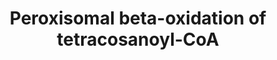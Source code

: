 ---
annotations:
- id: PW:0000738
  parent: classic metabolic pathway
  type: Pathway Ontology
  value: fatty acid beta degradation pathway
authors:
- Mkutmon
- MaintBot
description: ''
last-edited: 2019-09-17
organisms:
- Bos taurus
redirect_from:
- /index.php/Pathway:WP3146
- /instance/WP3146
revision: null
schema-jsonld:
- '@context': https://schema.org/
  '@id': https://wikipathways.github.io/pathways/WP3146.html
  '@type': Dataset
  creator:
    '@type': Organization
    name: WikiPathways
  description: ''
  keywords:
  - (2E)-tetracosenoyl-CoA
  - 3-hydroxytetracosanoyl-CoA
  - 3-ketotetracosanoyl-CoA
  - ACAA1
  - ACOX1
  - CoA-SH
  - H2O
  - H2O2
  - HSD17B4
  - NAD+
  - NADH
  - O2
  - Peroxisomal beta-oxidation
  - SCP2
  - acetyl-CoA
  - docosanoyl-CoA
  - of docosanoyl-CoA
  - of hexacosanoyl-CoA
  - tetracosanoyl-CoA
  license: CC0
  name: Peroxisomal beta-oxidation of tetracosanoyl-CoA
seo: CreativeWork
title: Peroxisomal beta-oxidation of tetracosanoyl-CoA
wpid: WP3146
---